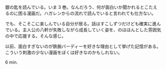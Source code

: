 銀の匙を読んでいる。いま 3 巻。なんだろう、何が面白いか聞かれるとこたえるのに困る漫画だ。ハガレンからの流れで読んでいると言われても仕方ない。

でも、そこそこに楽しんでいる自分が居る。話はすこしずつだけども確実に進んでいる。主人公の八軒が失敗しながら成長していく姿を、のほほんとした雰囲気の中で応援する。そんな感じ。

以前、面白すぎないのが鉄腕バーディーを好きな理由として挙げた記憶がある。こういう刺激の少ない漫画をぼくは好きなのかもしれない。

6 min.
